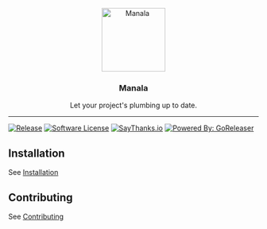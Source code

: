 <p align="center">
    <img alt="Manala" src="https://avatars3.githubusercontent.com/u/17640904?s=128&amp;v=4" height="128">
</p>
<h3 align="center">Manala</h3>
<p align="center">Let your project's plumbing up to date.</p>

---

[![Release](https://img.shields.io/github/release/manala/manala.svg?style=flat-square)](https://github.com/manala/manala/releases/latest)
[![Software License](https://img.shields.io/badge/license-MIT-brightgreen.svg?style=flat-square)](LICENSE)
[![SayThanks.io](https://img.shields.io/badge/SayThanks.io-%E2%98%BC-1EAEDB.svg?style=flat-square)](https://saythanks.io/to/manala)
[![Powered By: GoReleaser](https://img.shields.io/badge/powered%20by-goreleaser-green.svg?style=flat-square)](https://github.com/goreleaser)

## Installation

See [Installation](docs/installation.md)

## Contributing

See [Contributing](docs/contributing.md)
